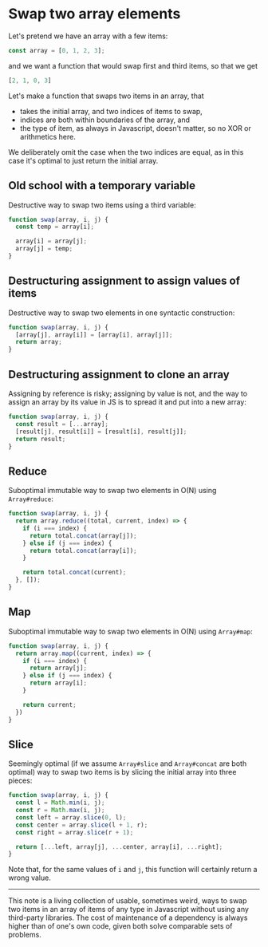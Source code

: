 # Swap two array elements

Let's pretend we have an array with a few items:

```javascript
const array = [0, 1, 2, 3];
```

and we want a function that would swap first and third items, so
that we get

```javascript
[2, 1, 0, 3]
```

Let's make a function that swaps two items in an array, that

- takes the initial array, and two indices of items to swap,
- indices are both within boundaries of the array, and
- the type of item, as always in Javascript, doesn't matter, so
  no XOR or arithmetics here.

We deliberately omit the case when the two indices are equal, as
in this case it's optimal to just return the initial array.

## Old school with a temporary variable

Destructive way to swap two items using a third variable:

```javascript
function swap(array, i, j) {
  const temp = array[i];

  array[i] = array[j];
  array[j] = temp;
}
```

## Destructuring assignment to assign values of items

Destructive way to swap two elements in one syntactic
construction:

```javascript
function swap(array, i, j) {
  [array[j], array[i]] = [array[i], array[j]];
  return array;
}
```

## Destructuring assignment to clone an array

Assigning by reference is risky; assigning by value is not, and
the way to assign an array by its value in JS is to spread it and
put into a new array:

```javascript
function swap(array, i, j) {
  const result = [...array];
  [result[j], result[i]] = [result[i], result[j]];
  return result;
}
```

## Reduce

Suboptimal immutable way to swap two elements in O(N) using
`Array#reduce`:

```javascript
function swap(array, i, j) {
  return array.reduce((total, current, index) => {
    if (i === index) {
      return total.concat(array[j]);
    } else if (j === index) {
      return total.concat(array[i]);
    }

    return total.concat(current);
  }, []);
}
```

## Map

Suboptimal immutable way to swap two elements in O(N) using
`Array#map`:

```javascript
function swap(array, i, j) {
  return array.map((current, index) => {
    if (i === index) {
      return array[j];
    } else if (j === index) {
      return array[i];
    }

    return current;
  })
}
```

## Slice

Seemingly optimal (if we assume `Array#slice` and `Array#concat`
are both optimal) way to swap two items is by slicing the initial
array into three pieces:

```javascript
function swap(array, i, j) {
  const l = Math.min(i, j);
  const r = Math.max(i, j);
  const left = array.slice(0, l);
  const center = array.slice(l + 1, r);
  const right = array.slice(r + 1);

  return [...left, array[j], ...center, array[i], ...right];
}
```

Note that, for the same values of `i` and `j`, this function will
certainly return a wrong value.

---

This note is a living collection of usable, sometimes weird, ways
to swap two items in an array of items of any type in Javascript
without using any third-party libraries. The cost of maintenance
of a dependency is always higher than of one's own code, given
both solve comparable sets of problems.
